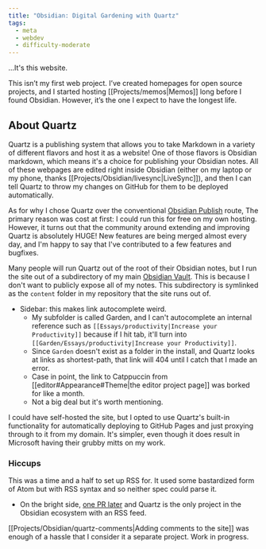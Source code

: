 ```yaml
---
title: "Obsidian: Digital Gardening with Quartz"
tags:
  - meta
  - webdev
  - difficulty-moderate
---
```

...It's this website.

This isn’t my first web project. I’ve created homepages for open source projects, and I started hosting [[Projects/memos|Memos]] long before I found Obsidian. However, it’s the one I expect to have the longest life. 
## About Quartz
Quartz is a publishing system that allows you to take Markdown in a variety of different flavors and host it as a website! One of those flavors is Obsidian markdown, which means it's a choice for publishing your Obsidian notes. All of these webpages are edited right inside Obsidian (either on my laptop or my phone, thanks [[Projects/Obsidian/livesync|LiveSync]]), and then I can tell Quartz to throw my changes on GitHub for them to be deployed automatically.

As for why I chose Quartz over the conventional [Obsidian Publish](https://obsidian.md/publish) route, The primary reason was cost at first: I could run this for free on my own hosting. However, it turns out that the community around extending and improving Quartz is absolutely HUGE! New features are being merged almost every day, and I'm happy to say that I've contributed to a few features and bugfixes.

Many people will run Quartz out of the root of their Obsidian notes, but I run the site out of a subdirectory of my main [Obsidian Vault](https://help.obsidian.md/Getting+started/Create+a+vault). This is because I don't want to publicly expose all of my notes. This subdirectory is symlinked as the `content` folder in my repository that the site runs out of. 
- Sidebar: this makes link autocomplete weird. 
	- My subfolder is called Garden, and I can't autocomplete an internal reference such as `[[Essays/productivity|Increase your Productivity]]` because if I hit tab, it'll turn into `[[Garden/Essays/productivity|Increase your Productivity]]`. 
	- Since `Garden` doesn't exist as a folder in the install, and Quartz looks at links as shortest-path, that link will 404 until I catch that I made an error. 
	- Case in point, the link to Catppuccin from [[editor#Appearance#Theme|the editor project page]] was borked for like a month.
	- Not a big deal but it's worth mentioning.

I could have self-hosted the site, but I opted to use Quartz's built-in functionality for automatically deploying to GitHub Pages and just proxying through to it from my domain. It's simpler, even though it does result in Microsoft having their grubby mitts on my work.
### Hiccups
This was a time and a half to set up RSS for. It used some bastardized form of Atom but with RSS syntax and so neither spec could parse it.
- On the bright side, [one PR later](https://github.com/jackyzha0/quartz/pull/407) and Quartz is the only project in the Obsidian ecosystem with an RSS feed. 

[[Projects/Obsidian/quartz-comments|Adding comments to the site]] was enough of a hassle that I consider it a separate project. Work in progress.